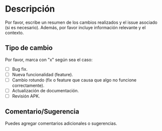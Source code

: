 # Descripción

Por favor, escribe un resumen de los cambios realizados y el issue asociado (si es necesario). 
Además, por favor incluye información relevante y el contexto.

## Tipo de cambio

Por favor, marca con "x" según sea el caso:

- [ ] Bug fix.
- [ ] Nueva funcionalidad (feature).
- [ ] Cambio rotundo (fix o feature que causa que algo no funcione correctamente).
- [ ] Actualización de documentación.
- [ ] Revisión APK.

## Comentario/Sugerencia

Puedes agregar comentarios adicionales o sugerencias.
